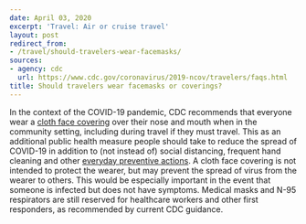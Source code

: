 ```yaml
---
date: April 03, 2020
excerpt: 'Travel: Air or cruise travel'
layout: post
redirect_from:
- /travel/should-travelers-wear-facemasks/
sources:
- agency: cdc
  url: https://www.cdc.gov/coronavirus/2019-ncov/travelers/faqs.html
title: Should travelers wear facemasks or coverings?
---
```


In the context of the COVID-19 pandemic, CDC recommends that everyone wear a [cloth face covering](https://www.cdc.gov/coronavirus/2019-ncov/prevent-getting-sick/cloth-face-cover.html) over their nose and mouth when in the community setting, including during travel if they must travel. This as an additional public health measure people should take to reduce the spread of COVID-19 in addition to (not instead of) social distancing, frequent hand cleaning and other [everyday preventive actions](https://www.cdc.gov/coronavirus/2019-ncov/prevent-getting-sick/prevention.html). A cloth face covering is not intended to protect the wearer, but may prevent the spread of virus from the wearer to others. This would be especially important in the event that someone is infected but does not have symptoms. Medical masks and N-95 respirators are still reserved for healthcare workers and other first responders, as recommended by current CDC guidance.